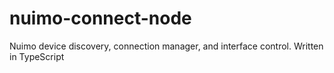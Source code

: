 # nuimo-connect-node
Nuimo device discovery, connection manager, and interface control. Written in TypeScript
